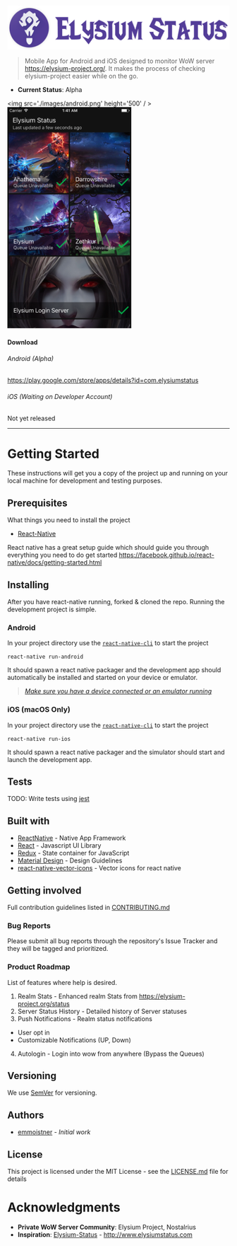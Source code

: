 <img src='./images/banner.png' />

>Mobile App for Android and iOS designed to monitor WoW server https://elysium-project.org/. It makes the process of checking elysium-project easier while on the go.

* **Current Status**: Alpha

<img src='./images/android.png' height='500' / > <img src='./images/ios.png' height='500' />
#### Download
###### Android (Alpha)
https://play.google.com/store/apps/details?id=com.elysiumstatus
###### iOS (Waiting on Developer Account)
Not yet released
* **
# Getting Started
These instructions will get you a copy of the project up and running on your local machine for development and testing purposes.

## Prerequisites
What things you need to install the project
* [React-Native](https://facebook.github.io/react-native)

React native has a great setup guide which should guide you through everything you need to do get started
https://facebook.github.io/react-native/docs/getting-started.html

## Installing
After you have react-native running, forked & cloned the repo. Running the development project is simple.
### Android
In your project directory use the [`react-native-cli`](https://www.npmjs.com/package/react-native-cli) to start the project
```
react-native run-android
```
It should spawn a react native packager and the development app should automatically be installed and started on your device or emulator.

>[*Make sure you have a device connected or an emulator running*](https://facebook.github.io/react-native/docs/getting-started.html#starting-the-android-virtual-device)

### iOS (macOS Only)
In your project directory use the [`react-native-cli`](https://www.npmjs.com/package/react-native-cli) to start the project
```
react-native run-ios
```
It should spawn a react native packager and the simulator should start and launch the development app.

## Tests
TODO: Write tests using [jest](https://facebook.github.io/jest/)

## Built with
* [ReactNative](https://facebook.github.io/react-native/) - Native App Framework
* [React](https://facebook.github.io/react/) - Javascript UI Library
* [Redux](http://redux.js.org/) - State container for JavaScript
* [Material Design](https://material.io/guidelines/) - Design Guidelines
* [react-native-vector-icons](https://github.com/oblador/react-native-vector-icons) - Vector icons for react native

## Getting involved
Full contribution guidelines listed in [CONTRIBUTING.md](CONTRIBUTING.md)

### Bug Reports
Please submit all bug reports through the repository's Issue Tracker and they will be tagged and prioritized.

### Product Roadmap
List of features where help is desired.

1. Realm Stats - Enhanced realm Stats from https://elysium-project.org/status
2. Server Status History - Detailed history of Server statuses
3.  Push Notifications - Realm status notifications
  * User opt in
  * Customizable Notifications (UP, Down)
4.  Autologin - Login into wow from anywhere (Bypass the Queues)

## Versioning
We use [SemVer](http://semver.org/) for versioning.

## Authors
* [emmoistner](https://github.com/emmoistner) - *Initial work*

## License
This project is licensed under the MIT License - see the [LICENSE.md](LICENSE.md) file for details

# Acknowledgments
* **Private WoW Server Community**: Elysium Project, Nostalrius
* **Inspiration**: [Elysium-Status](https://github.com/ErlendEllingsen/Elysium-Status) - http://www.elysiumstatus.com
